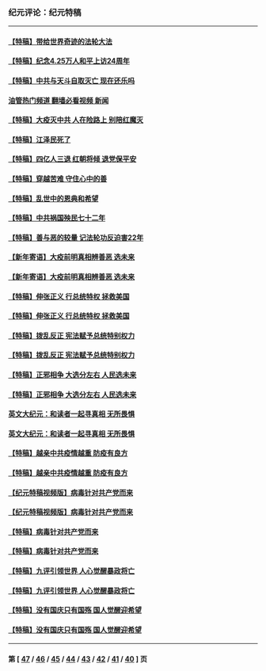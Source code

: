 ### 纪元评论：纪元特稿
---
#### [【特稿】带给世界奇迹的法轮大法](../../pages/nsc424/n13994132.md?06170330) 
#### [【特稿】纪念4.25万人和平上访24周年](../../pages/nsc424/n13980883.md?06170330) 
#### [【特稿】中共与天斗自取灭亡 现在还乐吗](../../pages/nsc424/n13897482.md?06170330) 
#### [油管热门频道 翻墙必看视频 新闻](ok?06170330)
#### [【特稿】大疫灭中共 人在险路上 别陪红魔灭](../../pages/nsc424/n13890697.md?06170330) 
#### [【特稿】江泽民死了](../../pages/nsc424/n13876300.md?06170330) 
#### [【特稿】四亿人三退 红朝将倾 退党保平安](../../pages/nsc424/n13794378.md?06170330) 
#### [【特稿】穿越苦难 守住心中的善](../../pages/nsc424/n13784979.md?06170330) 
#### [【特稿】乱世中的恩典和希望](../../pages/nsc424/n13734687.md?06170330) 
#### [【特稿】中共祸国殃民七十二年](../../pages/nsc424/n13272607.md?06170330) 
#### [【特稿】善与恶的较量 记法轮功反迫害22年](../../pages/nsc424/n13086597.md?06170330) 
#### [【新年寄语】大疫前明真相辨善恶 选未来](../../pages/nsc424/n12660855.md?06170330) 
#### [【新年寄语】大疫前明真相辨善恶 选未来](../../pages/nsc424/n12660855.md?06170330) 
#### [【特稿】伸张正义 行总统特权 拯救美国](../../pages/nsc424/n12616806.md?06170330) 
#### [【特稿】伸张正义 行总统特权 拯救美国](../../pages/nsc424/n12616806.md?06170330) 
#### [【特稿】拨乱反正 宪法赋予总统特别权力](../../pages/nsc424/n12598306.md?06170330) 
#### [【特稿】拨乱反正 宪法赋予总统特别权力](../../pages/nsc424/n12598306.md?06170330) 
#### [【特稿】正邪相争 大选分左右 人民选未来](../../pages/nsc424/n12545208.md?06170330) 
#### [【特稿】正邪相争 大选分左右 人民选未来](../../pages/nsc424/n12545208.md?06170330) 
#### [英文大纪元：和读者一起寻真相 无所畏惧](../../pages/nsc424/n12542027.md?06170330) 
#### [英文大纪元：和读者一起寻真相 无所畏惧](../../pages/nsc424/n12542027.md?06170330) 
#### [【特稿】越亲中共疫情越重 防疫有良方](../../pages/nsc424/n12042989.md?06170330) 
#### [【特稿】越亲中共疫情越重 防疫有良方](../../pages/nsc424/n12042989.md?06170330) 
#### [【纪元特稿视频版】病毒针对共产党而来](../../pages/nsc424/n11977328.md?06170330) 
#### [【纪元特稿视频版】病毒针对共产党而来](../../pages/nsc424/n11977328.md?06170330) 
#### [【特稿】病毒针对共产党而来](../../pages/nsc424/n11928818.md?06170330) 
#### [【特稿】病毒针对共产党而来](../../pages/nsc424/n11928818.md?06170330) 
#### [【特稿】九评引领世界 人心觉醒暴政将亡](../../pages/nsc424/n11660496.md?06170330) 
#### [【特稿】九评引领世界 人心觉醒暴政将亡](../../pages/nsc424/n11660496.md?06170330) 
#### [【特稿】没有国庆只有国殇 国人觉醒迎希望](../../pages/nsc424/n11549354.md?06170330) 
#### [【特稿】没有国庆只有国殇 国人觉醒迎希望](../../pages/nsc424/n11549354.md?06170330) 

---
#### 第 [ [47](./47.md?06170330) / [46](./46.md?06170330) / [45](./45.md?06170330) / [44](./44.md?06170330) / [43](./43.md?06170330) / [42](./42.md?06170330) / [41](./41.md?06170330) / [40](./40.md?06170330) ] 页

